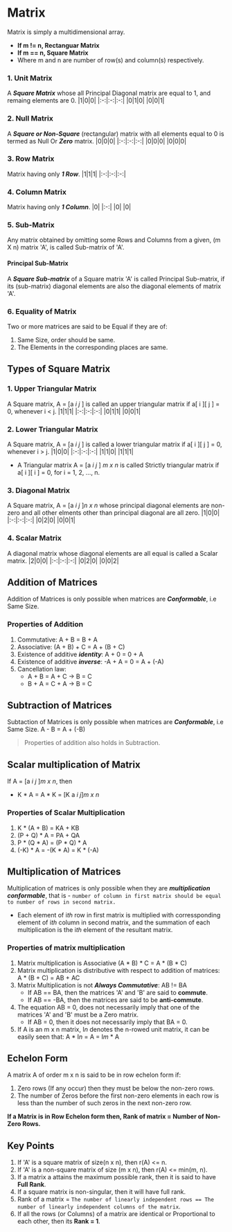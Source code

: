 # Matrix
Matrix is simply a multidimensional array.

- **If m != n, Rectanguar Matrix**
- **If m == n, Square Matrix**
- Where m and n are number of row(s) and column(s) respectively.

### 1. Unit Matrix
A ***Square Matrix*** whose all Principal Diagonal matrix are equal to 1, and remaing elements are 0.
|1|0|0|
|:-:|:-:|:-:|
|0|1|0|
|0|0|1|

### 2. Null Matrix 
A ***Square or Non-Square*** (rectangular) matrix with all elements equal to 0 is termed as Null Or ***Zero*** matrix.
|0|0|0|
|:-:|:-:|:-:|
|0|0|0|
|0|0|0|

### 3. Row Matrix
Matrix having only ***1 Row***.
|1|1|1|
|:-:|:-:|:-:|

### 4. Column Matrix
Matrix having only ***1 Column***.
|0|
|:-:|
|0|
|0|

### 5. Sub-Matrix
Any matrix obtained by omitting some Rows and Columns from a given, (m X n) matrix 'A', is called Sub-matrix of 'A'.

#### Principal Sub-Matrix
A ***Square Sub-matrix*** of a Square matrix 'A' is called Principal Sub-matrix, if its (sub-matrix) diagonal elements are also the diagonal elements of matrix 'A'.

### 6. Equality of Matrix
Two or more matrices are said to be Equal if they are of:
1. Same Size, order should be same.
2. The Elements in the corresponding places are same.

## Types of Square Matrix
### 1. Upper Triangular Matrix
A Square matrix, A = \[a *i j* ] is called an upper triangular matrix if a\[ i ]\[ j ] = 0, whenever i < j.
|1|1|1|
|:-:|:-:|:-:|
|0|1|1|
|0|0|1|

### 2. Lower Triangular Matrix
A Square matrix, A = \[a *i j* ] is called a lower triangular matrix if a\[ i ]\[ j ] = 0, whenever i > j.
|1|0|0|
|:-:|:-:|:-:|
|1|1|0|
|1|1|1|

- A Triangular matrix A = \[a *i j* ] *m x n* is called Strictly triangular matrix if a\[ i ]\[ i ] = 0, for i = 1, 2, ..., n.

### 3. Diagonal Matrix
A Square matrix, A = \[a *i j* ]*n x n* whose principal diagonal elements are non-zero and all other elments other than principal diagonal are all zero.
|1|0|0|
|:-:|:-:|:-:|
|0|2|0|
|0|0|1|

### 4. Scalar Matrix
A diagonal matrix whose diagonal elements are all equal is called a Scalar matrix.
|2|0|0|
|:-:|:-:|:-:|
|0|2|0|
|0|0|2|

## Addition of Matrices
Addition of Matrices is only possible when matrices are ***Conformable***, i.e Same Size.

### Properties of Addition
1. Commutative: A + B = B + A
2. Associative: (A + B) + C = A + (B + C)
3. Existence of additive ***identity***: A + 0 = 0 + A
4. Existence of additive ***inverse***: -A + A = 0 = A + (-A)
5. Cancellation law:
   - A + B = A + C -> B = C
   - B + A = C + A -> B = C

## Subtraction of Matrices
Subtaction of Matrices is only possible when matrices are ***Conformable***, i.e Same Size.
A - B = A + (-B)

> Properties of addition also holds in Subtraction.

## Scalar multiplication of Matrix
If A = \[a *i j* ]*m x n*, then
- K * A = A * K = \[K a *i j*]*m x n*

### Properties of Scalar Multiplication
1. K * (A + B) = KA + KB
2. (P + Q) * A = PA + QA
3. P * (Q * A) = (P * Q) * A
4. (-K) * A = -(K * A) = K * (-A)

## Multiplication of Matrices
Multiplication of matrices is only possible when they are ***multiplication conformable***, that is - `number of column in first matrix should be equal to number of rows in second matrix.`
- Each element of i*th* row in first matrix is multiplied with corressponding element of i*th* column in second matrix, and the summation of each multiplication is the i*th* element of the resultant matrix. 

### Properties of matrix multiplication
1. Matrix multiplication is Associative (A * B) * C = A * (B * C)
2. Matrix multiplication is distributive with respect to addition of matrices: A * (B + C) = AB + AC
3. Matrix Multiplication is not ***Always Commutative***: AB != BA
   - If AB == BA, then the matrices 'A' and 'B' are said to **commute**.
   - If AB == -BA, then the matrices are said to be **anti-commute**.
4. The equation AB = 0, does not necessarily imply that one of the matrices 'A' and 'B' must be a Zero matrix.
   - If AB = 0, then it does not necessarily imply that BA = 0.
5. If A is an m x n matrix, I*n* denotes the n-rowed unit matrix, it can be easily seen that: A * I*n* = A = I*m* * A

## Echelon Form
A matrix A of order m x n is said to be in row echelon form if:
1. Zero rows (If any occur) then they must be below the non-zero rows.
2. The number of Zeros before the first non-zero elements in each row is less than the number of such zeros in the next non-zero row. 

**If a Matrix is in Row Echelon form then, Rank of matrix = Number of Non-Zero Rows.**

## Key Points
1. If 'A' is a square matrix of size(n x n), then r(A) <= n.
2. If 'A' is a non-square matrix of size (m x n), then r(A) <= min(m, n).
3. If a matrix a attains the maximum possible rank, then it is said to have **Full Rank**.
4. If a square matrix is non-singular, then it will have full rank.
5. Rank of a matrix = `The number of linearly independent rows == The number of linearly independent columns of the matrix`.
6. If all the rows (or Columns) of a matrix are identical or Proportional to each other, then its **Rank = 1**.













